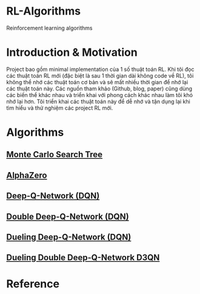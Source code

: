 # RL-Algorithms
Reinforcement learning algorithms

# Introduction & Motivation
Project bao gồm minimal implementation của 1 số thuật toán RL. Khi tôi đọc các thuật toán RL mới (đặc biệt là sau 1 thời gian dài không code về RL), tôi không thể nhớ các thuật toán cơ bản và sẽ mất nhiều thời gian để nhớ lại các thuật toán này. Các nguồn tham khảo (Github, blog, paper) cũng dùng các biến thể khác nhau và triển khai với phong cách khác nhau làm tôi khó nhớ lại hơn. Tôi triển khai các thuật toán này để dễ nhớ và tận dụng lại khi tìm hiểu và thử nghiệm các project RL mới.

# Algorithms

## [Monte Carlo Search Tree](Monte-Carlo-Tree-Search)

## [AlphaZero](AlphaZero)

## [Deep-Q-Network (DQN)](Deep-Q-Network-variants/DQN)

## [Double Deep-Q-Network (DQN)](Deep-Q-Network-variants/DoubleDQN)

## [Dueling Deep-Q-Network (DQN)](Deep-Q-Network-variants/Dueling_DQN)

## [Dueling Double Deep-Q-Network D3QN](Deep-Q-Network-variants/D3QN)

# Reference